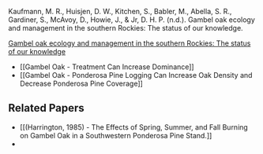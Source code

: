Kaufmann, M. R., Huisjen, D. W., Kitchen, S., Babler, M., Abella, S. R., Gardiner, S., McAvoy, D., Howie, J., & Jr, D. H. P. (n.d.). Gambel oak ecology and management in the southern Rockies: The status of our knowledge.

[Gambel oak ecology and management in the southern Rockies: The status of our knowledge](zotero://select/library/items/27DE2CKR)

* [[Gambel Oak - Treatment Can Increase Dominance]]
* [[Gambel Oak - Ponderosa Pine Logging Can Increase Oak Density and Decrease Ponderosa Pine Coverage]]

## Related Papers
* [[(Harrington, 1985) - The Effects of Spring, Summer, and Fall Burning on Gambel Oak in a Southwestern Ponderosa Pine Stand.]]
* 